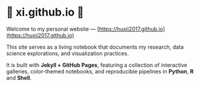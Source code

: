 # 🧬 xi.github.io 🧬

Welcome to my personal website — [https://huxii2017.github.io](https://huxii2017.github.io)

This site serves as a living notebook that documents my research, data science explorations, and visualization practices.  

It is built with **Jekyll + GitHub Pages**, featuring a collection of interactive galleries, color-themed notebooks, and reproducible pipelines in **Python**, **R** and **Shell**.
